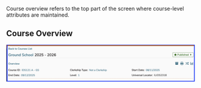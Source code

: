 Course overview refers to the top part of the screen where course-level attributes are maintained. 

## Course Overview

![course overview](../../images/course_overview/course_overview.png)
